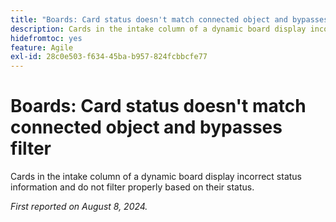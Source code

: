 ```yaml
---
title: "Boards: Card status doesn't match connected object and bypasses filter"
description: Cards in the intake column of a dynamic board display incorrect status information and do not filter properly based on their status.
hidefromtoc: yes
feature: Agile
exl-id: 28c0e503-f634-45ba-b957-824fcbbcfe77
---
```

# Boards: Card status doesn't match connected object and bypasses filter

Cards in the intake column of a dynamic board display incorrect status information and do not filter properly based on their status.

_First reported on August 8, 2024._
